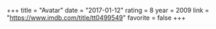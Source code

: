 +++
title = "Avatar"
date = "2017-01-12"
rating = 8
year = 2009
link = "https://www.imdb.com/title/tt0499549"
favorite = false
+++
